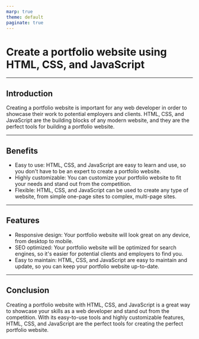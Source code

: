 ```yaml
---
marp: true
theme: default
paginate: true
---
```

# Create a portfolio website using HTML, CSS, and JavaScript

---
## Introduction 

Creating a portfolio website is important for any web developer in order to showcase their work to potential employers and clients. HTML, CSS, and JavaScript are the building blocks of any modern website, and they are the perfect tools for building a portfolio website.

---
## Benefits

- Easy to use: HTML, CSS, and JavaScript are easy to learn and use, so you don't have to be an expert to create a portfolio website.
- Highly customizable: You can customize your portfolio website to fit your needs and stand out from the competition.
- Flexible: HTML, CSS, and JavaScript can be used to create any type of website, from simple one-page sites to complex, multi-page sites.

---
## Features

- Responsive design: Your portfolio website will look great on any device, from desktop to mobile.
- SEO optimized: Your portfolio website will be optimized for search engines, so it's easier for potential clients and employers to find you.
- Easy to maintain: HTML, CSS, and JavaScript are easy to maintain and update, so you can keep your portfolio website up-to-date.

---
## Conclusion

Creating a portfolio website with HTML, CSS, and JavaScript is a great way to showcase your skills as a web developer and stand out from the competition. With its easy-to-use tools and highly customizable features, HTML, CSS, and JavaScript are the perfect tools for creating the perfect portfolio website.
  
